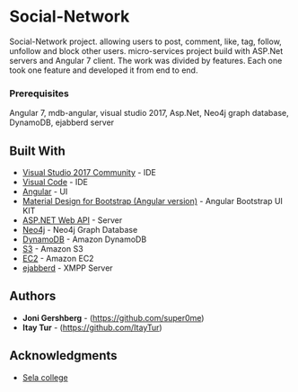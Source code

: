 # Social-Network
Social-Network project. allowing users to post, comment, like, tag, follow, unfollow and block other users. 
micro-services project build with ASP.Net servers and Angular 7 client. 
The work was divided by features. Each one took one feature and developed it from end to end.


### Prerequisites

Angular 7, mdb-angular, visual studio 2017, Asp.Net, Neo4j graph database, DynamoDB, ejabberd server

## Built With

* [Visual Studio 2017 Community](https://visualstudio.microsoft.com/downloads/) - IDE
* [Visual Code](https://code.visualstudio.com/) - IDE
* [Angular](https://angular.io/) - UI
* [Material Design for Bootstrap (Angular version)](https://mdbootstrap.com/docs/angular/) - Angular Bootstrap UI KIT
* [ASP.NET Web API](https://www.asp.net/web-api) - Server
* [Neo4j](https://neo4j.com/) - Neo4j Graph Database
* [DynamoDB](https://aws.amazon.com/dynamodb/) - Amazon DynamoDB
* [S3](https://aws.amazon.com/s3/) - Amazon S3
* [EC2](https://aws.amazon.com/ec2/) - Amazon EC2
* [ejabberd](https://www.ejabberd.im/) - XMPP Server

## Authors

* **Joni Gershberg** - (https://github.com/super0me)
* **Itay Tur** - (https://github.com/ItayTur)

## Acknowledgments

* [Sela college](https://www.sela.co.il/)


